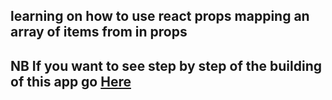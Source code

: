 ## learning on how to use react props mapping an array of items from in props

## NB If you want to see step by step of the building of this app go  [Here]()